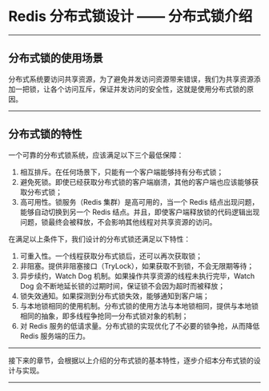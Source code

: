 # Redis 分布式锁设计 —— 分布式锁介绍


---

## 分布式锁的使用场景

分布式系统要访问共享资源，为了避免并发访问资源带来错误，我们为共享资源添加一把锁，让各个访问互斥，保证并发访问的安全性，这就是使用分布式锁的原因。

---

## 分布式锁的特性

一个可靠的分布式锁系统，应该满足以下三个最低保障：

1. 相互排斥。在任何场景下，只能有一个客户端能够持有分布式锁；
2. 避免死锁。即使已经获取分布式锁的客户端崩溃，其他的客户端也应该能够获取分布式锁；
3. 高可用性。锁服务（Redis 集群）是高可用的，当一个 Redis 结点出现问题，能够自动切换到另一个 Redis 结点。并且，即使客户端释放锁的代码逻辑出现问题，锁最终会被释放，不会影响其他线程对共享资源的访问。

在满足以上条件下，我们设计的分布式锁还满足以下特性：

1. 可重入性。一个线程获取分布式锁后，还可以再次获取锁；
2. 非阻塞。提供非阻塞接口（TryLock），如果获取不到锁，不会无限期等待；
3. 异步续约，Watch Dog 机制。如果操作共享资源的线程未执行完毕，Watch Dog 会不断地延长锁的过期时间，保证锁不会因为超时而被释放；
4. 锁失效通知。如果探测到分布式锁失效，能够通知到客户端；
5. 与本地锁相同的使用机制。分布式锁的使用方法与本地锁相同，提供与本地锁相同的抽象，即多线程争抢同一分布式锁对象的机制；
6. 对 Redis 服务的低请求量。分布式锁的实现优化了不必要的锁争抢，从而降低 Redis 服务端的压力。

---

接下来的章节，会根据以上介绍的分布式锁的基本特性，逐步介绍本分布式锁的设计与实现。

---

